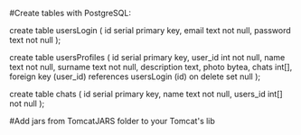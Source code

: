 #Create tables with PostgreSQL:

create table usersLogin
(
    id       serial primary key,
    email    text not null,
    password text not null
);

create table usersProfiles
(
    id          serial primary key,
    user_id     int  not null,
    name        text not null,
    surname     text not null,
    description text,
    photo       bytea,
    chats       int[],
    foreign key (user_id) references usersLogin (id) on delete set null
);

create table chats
(
    id       serial primary key,
    name     text  not null,
    users_id int[] not null
);

#Add jars from TomcatJARS folder to your Tomcat's lib
